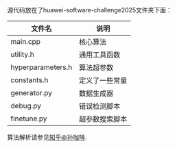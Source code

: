 源代码放在了huawei-software-challenge2025文件夹下面：

| 文件名            | 说明           |
| ----------------- | -------------- |
| main.cpp          | 核心算法       |
| utility.h         | 通用工具函数   |
| hyperparameters.h | 算法超参数     |
| constants.h       | 定义了一些常量 |
| generator.py      | 数据生成器     |
| debug.py          | 错误检测脚本   |
| finetune.py       | 超参数搜索脚本 |

算法解析请参见[知乎@孙咖啡](https://zhuanlan.zhihu.com/p/1898417302979981487).
